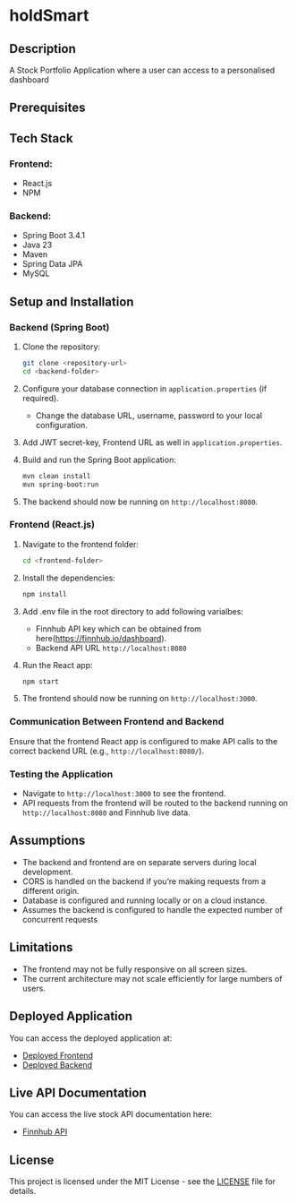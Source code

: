 # holdSmart

## Description
A Stock Portfolio Application where a user can access to a personalised dashboard

## Prerequisites

## Tech Stack

### Frontend:
- React.js
- NPM

### Backend:
- Spring Boot 3.4.1
- Java 23
- Maven
- Spring Data JPA
- MySQL

## Setup and Installation

### Backend (Spring Boot)

1. Clone the repository:
    ```bash
    git clone <repository-url>
    cd <backend-folder>
    ```

2. Configure your database connection in `application.properties` (if required).
    - Change the database URL, username, password to your local configuration.

3. Add JWT secret-key, Frontend URL as well in `application.properties`.

4. Build and run the Spring Boot application:
    ```bash
    mvn clean install
    mvn spring-boot:run
    ```
5. The backend should now be running on `http://localhost:8080`.

### Frontend (React.js)

1. Navigate to the frontend folder:
    ```bash
    cd <frontend-folder>
    ```
2. Install the dependencies:
    ```bash
    npm install
    ```
3. Add .env file in the root directory to add following varialbes:
   - Finnhub API key which can be obtained from here(<https://finnhub.io/dashboard>).
   - Backend API URL `http://localhost:8080`

5. Run the React app:
    ```bash
    npm start
    ```
4. The frontend should now be running on `http://localhost:3000`.

### Communication Between Frontend and Backend

Ensure that the frontend React app is configured to make API calls to the correct backend URL (e.g., `http://localhost:8080/`).

### Testing the Application

- Navigate to `http://localhost:3000` to see the frontend.
- API requests from the frontend will be routed to the backend running on `http://localhost:8080` and Finnhub live data.

## Assumptions

- The backend and frontend are on separate servers during local development.
- CORS is handled on the backend if you’re making requests from a different origin.
- Database is configured and running locally or on a cloud instance.
- Assumes the backend is configured to handle the expected number of concurrent requests

## Limitations

- The frontend may not be fully responsive on all screen sizes.
- The current architecture may not scale efficiently for large numbers of users.

## Deployed Application

You can access the deployed application at:
- [Deployed Frontend](<https://holdsmart.netlify.app/>)
- [Deployed Backend](<https://holdsmart-be.onrender.com>)

## Live API Documentation

You can access the live stock API documentation here:
- [Finnhub API](<https://finnhub.io/docs/api>)

## License

This project is licensed under the MIT License - see the [LICENSE](LICENSE) file for details.
